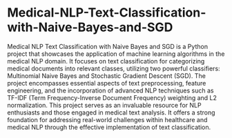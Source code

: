 # Medical-NLP-Text-Classification-with-Naive-Bayes-and-SGD
Medical NLP Text Classification with Naive Bayes and SGD is a Python project that showcases the application of machine learning algorithms in the medical NLP domain. It focuses on text classification for categorizing medical documents into relevant classes, utilizing two powerful classifiers: Multinomial Naive Bayes and Stochastic Gradient Descent (SGD). The project encompasses essential aspects of text preprocessing, feature engineering, and the incorporation of advanced NLP techniques such as TF-IDF (Term Frequency-Inverse Document Frequency) weighting and L2 normalization. This project serves as an invaluable resource for NLP enthusiasts and those engaged in medical text analysis. It offers a strong foundation for addressing real-world challenges within healthcare and medical NLP through the effective implementation of text classification.
